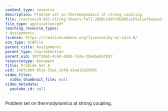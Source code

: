 ```yaml
---
content_type: resource
description: Problem set on thermodynamics at strong coupling.
file: /courses/8-821-string-theory-fall-2008/248fc0b9051e55a11af8a2aa13a55065_pset06.pdf
file_type: application/pdf
learning_resource_types:
- Assignments
license: https://creativecommons.org/licenses/by-nc-sa/4.0/
ocw_type: OCWFile
parent_title: Assignments
parent_type: CourseSection
parent_uid: 397f2065-4c6d-4d5b-7e2e-25e65e5bf037
resourcetype: Document
title: Problem Set 6
uid: 248fc0b9-051e-55a1-1af8-a2aa13a55065
video_files:
  video_thumbnail_file: null
video_metadata:
  youtube_id: null
---
```

Problem set on thermodynamics at strong coupling.